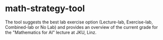 # math-strategy-tool
The tool suggests the best lab exercise option (Lecture-lab, Exercise-lab, Combined-lab or No Lab) and provides an overview of the current grade for the "Mathematics for AI" lecture at JKU, Linz.
